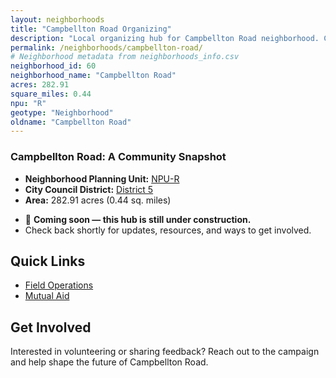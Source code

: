 ```yaml
---
layout: neighborhoods
title: "Campbellton Road Organizing"
description: "Local organizing hub for Campbellton Road neighborhood. Connect with field operations, mutual aid, and community organizing efforts."
permalink: /neighborhoods/campbellton-road/
# Neighborhood metadata from neighborhoods_info.csv
neighborhood_id: 60
neighborhood_name: "Campbellton Road"
acres: 282.91
square_miles: 0.44
npu: "R"
geotype: "Neighborhood"
oldname: "Campbellton Road"
---
```


### **Campbellton Road: A Community Snapshot**

  * **Neighborhood Planning Unit:** [NPU-R](https://www.atlantaga.gov/government/departments/city-planning/neighborhood-planning-units/neighborhood-and-npu-contacts)
  * **City Council District:** [District 5](https://citycouncil.atlantaga.gov/council-members/antonio-lewis)
  * **Area:** 282.91 acres (0.44 sq. miles)

- 🚧 **Coming soon — this hub is still under construction.**
- Check back shortly for updates, resources, and ways to get involved.

## Quick Links

- [Field Operations](./field-ops/)
- [Mutual Aid](./mutual-aid/)

## Get Involved

Interested in volunteering or sharing feedback? Reach out to the campaign and help shape the future of Campbellton Road.

